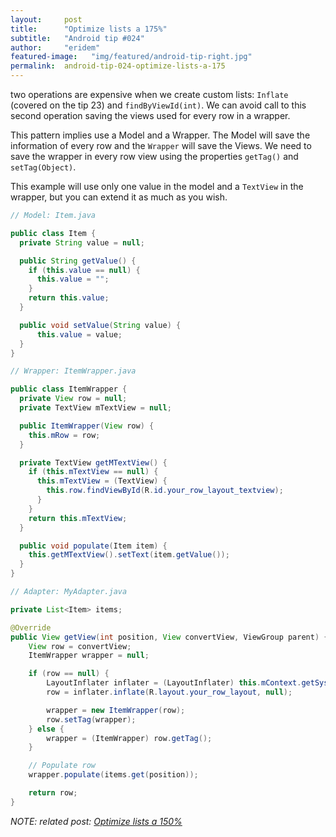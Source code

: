 ```yaml
---
layout:     post
title:      "Optimize lists a 175%"
subtitle:   "Android tip #024"
author:     "eridem"
featured-image:   "img/featured/android-tip-right.jpg"
permalink:  android-tip-024-optimize-lists-a-175
---
```


two operations are expensive when we create custom lists: `Inflate` (covered on the tip 23) and `findByViewId(int)`. We can avoid call to this second operation saving the views used for every row in a wrapper.

This pattern implies use a Model and a Wrapper. The Model will save the information of every row and the `Wrapper` will save the Views. We need to save the wrapper in every row view using the properties `getTag()` and `setTag(Object)`.

This example will use only one value in the model and a `TextView` in the wrapper, but you can extend it as much as you wish.

```java
// Model: Item.java

public class Item {
  private String value = null;

  public String getValue() {
    if (this.value == null) {
      this.value = "";
    }
    return this.value;
  }

  public void setValue(String value) {
      this.value = value;
  }
}
```

```java
// Wrapper: ItemWrapper.java

public class ItemWrapper {
  private View row = null;
  private TextView mTextView = null;

  public ItemWrapper(View row) {
    this.mRow = row;
  }

  private TextView getMTextView() {
    if (this.mTextView == null) {
      this.mTextView = (TextView) {
        this.row.findViewById(R.id.your_row_layout_textview);
      }
    }
    return this.mTextView;
  }

  public void populate(Item item) {
    this.getMTextView().setText(item.getValue());
  }
}
```

```java
// Adapter: MyAdapter.java

private List<Item> items;

@Override
public View getView(int position, View convertView, ViewGroup parent) {
    View row = convertView;
    ItemWrapper wrapper = null;

    if (row == null) {
        LayoutInflater inflater = (LayoutInflater) this.mContext.getSystemService(Context.LAYOUT_INFLATER_SERVICE);
        row = inflater.inflate(R.layout.your_row_layout, null);

        wrapper = new ItemWrapper(row);
        row.setTag(wrapper);        
    } else {
        wrapper = (ItemWrapper) row.getTag();
    }

    // Populate row
    wrapper.populate(items.get(position));  

    return row;
}
```

*NOTE: related post: [Optimize lists a 150%](/android-tip-023-optimize-lists-a-150)*
